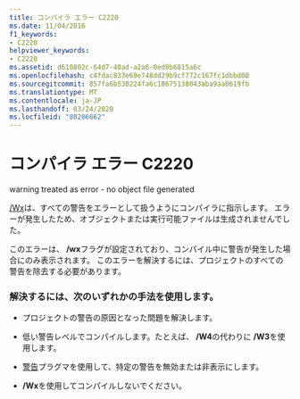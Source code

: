 ```yaml
---
title: コンパイラ エラー C2220
ms.date: 11/04/2016
f1_keywords:
- C2220
helpviewer_keywords:
- C2220
ms.assetid: d610802c-64d7-40ad-a2a6-0ed0b6815a6c
ms.openlocfilehash: c4fdac833e69e748dd29b9cf772c167fc1dbbd00
ms.sourcegitcommit: 857fa6b530224fa6c18675138043aba9aa0619fb
ms.translationtype: MT
ms.contentlocale: ja-JP
ms.lasthandoff: 03/24/2020
ms.locfileid: "80206662"
---
```

# <a name="compiler-error-c2220"></a>コンパイラ エラー C2220

warning treated as error - no object file generated

[/Wx](../../build/reference/compiler-option-warning-level.md)は、すべての警告をエラーとして扱うようにコンパイラに指示します。 エラーが発生したため、オブジェクトまたは実行可能ファイルは生成されませんでした。

このエラーは、 **/wx**フラグが設定されており、コンパイル中に警告が発生した場合にのみ表示されます。 このエラーを解決するには、プロジェクトのすべての警告を除去する必要があります。

### <a name="to-fix-use-one-of-the-following-techniques"></a>解決するには、次のいずれかの手法を使用します。

- プロジェクトの警告の原因となった問題を解決します。

- 低い警告レベルでコンパイルします。たとえば、 **/W4**の代わりに **/W3**を使用します。

- [警告](../../preprocessor/warning.md)プラグマを使用して、特定の警告を無効または非表示にします。

- **/Wx**を使用してコンパイルしないでください。
